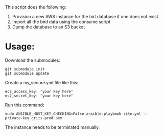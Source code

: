 This script does the following:

1. Provision a new AWS instance for the birt database if one does not exist.
2. Import all the bird data using the consume script.
3. Dump the database to an S3 bucket

# Usage:

Download the submodules:

```
git submodule init
git submodule update
```

Create a my_secure.yml file like this:

```
ec2_access_key: "your key here"
ec2_secret_key: "your key here"
```

Run this command:

```
sudo ANSIBLE_HOST_KEY_CHECKING=False ansible-playbook site.yml --private-key grits-prod.pem
```

The instance needs to be terminated manually.

